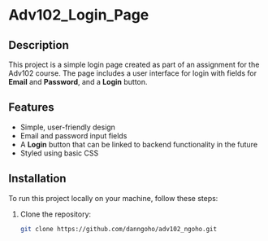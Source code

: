 # Adv102_Login_Page

## Description
This project is a simple login page created as part of an assignment for the Adv102 course. The page includes a user interface for login with fields for **Email** and **Password**, and a **Login** button.

## Features
- Simple, user-friendly design
- Email and password input fields
- A **Login** button that can be linked to backend functionality in the future
- Styled using basic CSS

## Installation
To run this project locally on your machine, follow these steps:

1. Clone the repository:
   ```bash
   git clone https://github.com/danngoho/adv102_ngoho.git

